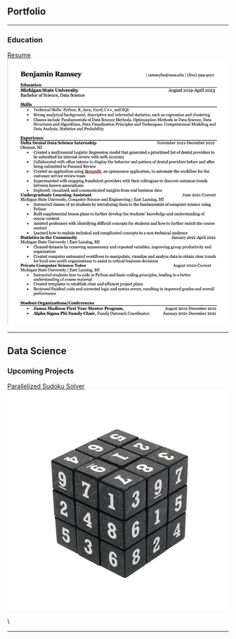 ## Portfolio

---

### Education 

[Resume](images/2023ramsey_resume.pdf?raw=true)
<img src="images/resume.png?raw=true"/>

-- ---
## Data Science
### Upcoming Projects

[Parallelized Sudoku Solver](/pdf/sample_presentation.pdf)
<img src="images/kisspng-sudoku-cube-jigsaw-puzzles-rubik-s-cube-puzzle-cub-5b1098f1833d61.7294962915278143855376.png?raw=true"/>

<!---
[Project 3 Title](http://example.com/)
<img src="images/dummy_thumbnail.jpg?raw=true"/>

---
 -->
\
<!-- 
- [finnian.boyle](https://www.instagram.com/p/CArM-bBgQEcJ4UbvFPmzyPMVS2elFACroX068Y0/)
- [joshallenqb](https://www.instagram.com/joshallenqb/)
- [Shower Coffee](images/IMG_0181.png?raw=true)
- [BFF](images/IMG_7532.png?raw=true) -->
<!-- - [Project 5 Title](http://example.com/) -->

---





